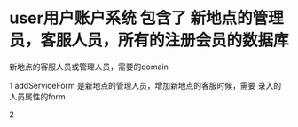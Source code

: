 # user用户账户系统  包含了 新地点的管理员，客服人员，所有的注册会员的数据库

新地点的客服人员或管理人员，需要的domain

1   addServiceForm  是新地点的管理人员，增加新地点的客服时候，需要
    录入的人员属性的form
    
2  